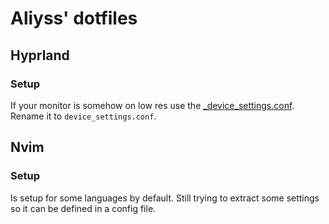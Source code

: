 # Aliyss' dotfiles

## Hyprland

### Setup

If your monitor is somehow on low res use the [\_device_settings.conf](hypr/_device_settings.conf).
Rename it to `device_settings.conf`.

## Nvim

### Setup

Is setup for some languages by default. Still trying to extract some settings so it can be defined in a config file.

